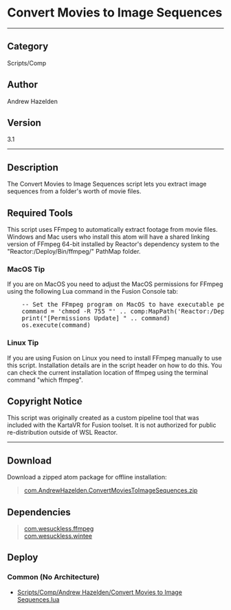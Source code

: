 # Convert Movies to Image Sequences
___

## Category
Scripts/Comp

## Author
Andrew Hazelden

## Version
3.1

___

## Description
<p>The Convert Movies to Image Sequences script lets you extract image sequences from a folder's worth of movie files.</p>

<h2>Required Tools</h2>

<p>This script uses FFmpeg to automatically extract footage from movie files. Windows and Mac users who install this atom will have a shared linking version of FFmpeg 64-bit installed by Reactor's dependency system to the "Reactor:/Deploy/Bin/ffmpeg/" PathMap folder.</p>

<h3>MacOS Tip</h3>

<p>If you are on MacOS you need to adjust the MacOS permissions for FFmpeg using the following Lua command in the Fusion Console tab:</p>

<pre>
	-- Set the FFmpeg program on MacOS to have executable permissions so the ffmpeg command line tool can be used:
	command = 'chmod -R 755 "' .. comp:MapPath('Reactor:/Deploy/Bin/ffmpeg/bin/') .. '"'
	print("[Permissions Update] " .. command)
	os.execute(command)
</pre>

<h3>Linux Tip</h3>

<p>If you are using Fusion on Linux you need to install FFmpeg manually to use this script. Installation details are in the script header on how to do this. You can check the current installation location of ffmpeg using the terminal command "which ffmpeg".</p>

<h2>Copyright Notice</h2>
<p>This script was originally created as a custom pipeline tool that was included with the KartaVR for Fusion toolset. It is not authorized for public re-distribution outside of WSL Reactor.</p>


___

## Download

Download a zipped atom package for offline installation:
> [com.AndrewHazelden.ConvertMoviesToImageSequences.zip](https://gitlab.com/WeSuckLess/Reactor/-/archive/master/Reactor-master.zip?path=Atoms/com.AndrewHazelden.ConvertMoviesToImageSequences)  

## Dependencies

> [com.wesuckless.ffmpeg](com.wesuckless.ffmpeg.md)  
> [com.wesuckless.wintee](com.wesuckless.wintee.md)  
## Deploy

### Common (No Architecture)

<ul>
<li><a href="https://gitlab.com/WeSuckLess/Reactor/-/blob/master/Atoms/com.AndrewHazelden.ConvertMoviesToImageSequences/Scripts/Comp/Andrew Hazelden/Convert Movies to Image Sequences.lua?ref_type=heads">Scripts/Comp/Andrew Hazelden/Convert Movies to Image Sequences.lua</a></li>
</ul>

